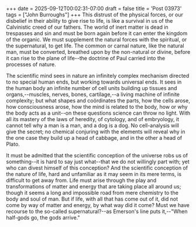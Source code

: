+++
date = 2025-09-12T00:02:31-07:00
draft = false
title = 'Post 03973'
tags = ["John Burroughs"]
+++
This distrust of the physical forces, or our disbelief in their ability to give rise to life, is like a survival in us of the Calvinistic creed of our fathers. The world of inert matter is dead in trespasses and sin and must be born again before it can enter the kingdom of the organic. We must supplement the natural forces with the spiritual, or the supernatural, to get life. The common or carnal nature, like the natural man, must be converted, breathed upon by the non-natural or divine, before it can rise to the plane of life--the doctrine of Paul carried into the processes of nature.

The scientific mind sees in nature an infinitely complex mechanism directed to no special human ends, but working towards universal ends. It sees in the human body an infinite number of cell units building up tissues and organs,--muscles, nerves, bones, cartilage,--a living machine of infinite complexity; but what shapes and coördinates the parts, how the cells arose, how consciousness arose, how the mind is related to the body, how or why the body acts as a unit--on these questions science can throw no light. With all its mastery of the laws of heredity, of cytology, and of embryology, it cannot tell why a man is a man, and a dog is a dog. No cell-analysis will give the secret; no chemical conjuring with the elements will reveal why in the one case they build up a head of cabbage, and in the other a head of Plato.

It must be admitted that the scientific conception of the universe robs us of something--it is hard to say just what--that we do not willingly part with; yet who can divest himself of this conception? And the scientific conception of the nature of life, hard and unfamiliar as it may seem in its mere terms, is difficult to get away from. Life must arise through the play and transformations of matter and energy that are taking place all around us; though it seems a long and impossible road from mere chemistry to the body and soul of man. But if life, with all that has come out of it, did not come by way of matter and energy, by what way did it come? Must we have recourse to the so-called supernatural?--as Emerson's line puts it,--"When half-gods go, the gods arrive."
